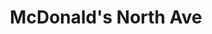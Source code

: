 ---
addr: ' North Ave'
city: Quezon City
country: Philippines
description: North Ave (cor Mindanao Ave) 1101 Quezon City Quezon City
id: 4ba69d8cf964a5201c6339e3
lat: 14.654897247326378
lng: 121.03495998569022
title: McDonald's North Ave
venue: McDonald's
---